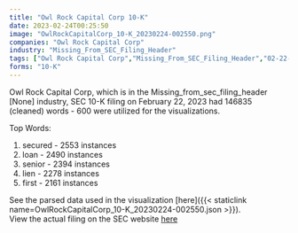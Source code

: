 ```yaml
---
title: "Owl Rock Capital Corp 10-K"
date: 2023-02-24T00:25:50
image: "OwlRockCapitalCorp_10-K_20230224-002550.png"
companies: "Owl Rock Capital Corp"
industry: "Missing_From_SEC_Filing_Header"
tags: ["Owl Rock Capital Corp","Missing_From_SEC_Filing_Header","02-22-2023","10-K"]
forms: "10-K"
---
```

Owl Rock Capital Corp, which is in the Missing_from_sec_filing_header [None] industry, SEC 10-K filing on February 22, 2023 had 146835 (cleaned) words - 600 were utilized for the visualizations.

Top Words:
1. secured - 2553 instances
2. loan - 2490 instances
3. senior - 2394 instances
4. lien - 2278 instances
5. first - 2161 instances


See the parsed data used in the visualization [here]({{< staticlink name=OwlRockCapitalCorp_10-K_20230224-002550.json >}}).  
View the actual filing on the SEC website [here](https://www.sec.gov/Archives/edgar/data/1655888/0001655888-23-000012.txt)